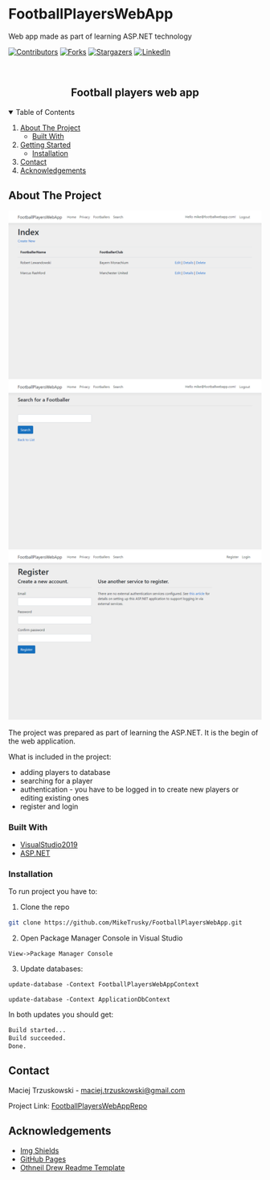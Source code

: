 # FootballPlayersWebApp
Web app made as part of learning ASP.NET technology

[![Contributors][contributors-shield]][contributors-url]
[![Forks][forks-shield]][forks-url]
[![Stargazers][stars-shield]][stars-url]
[![LinkedIn][linkedin-shield]][linkedin-url]

<!-- PROJECT LOGO -->
<br />
<p align="center">
  <h2 align="center">Football players web app</h2>

</p>

<!-- TABLE OF CONTENTS -->
<details open="open">
  <summary>Table of Contents</summary>
  <ol>
    <li>
      <a href="#about-the-project">About The Project</a>
      <ul>
        <li><a href="#built-with">Built With</a></li>
      </ul>
    </li>
    <li>
      <a href="#getting-started">Getting Started</a>
      <ul>
        <li><a href="#installation">Installation</a></li>
      </ul>
    </li>
    <li><a href="#contact">Contact</a></li>
    <li><a href="#acknowledgements">Acknowledgements</a></li>
  </ol>
</details>

<!-- ABOUT THE PROJECT -->
## About The Project

[![Football Players Web App screen][product-screenshot]](https://github.com/MikeTrusky/FootballPlayersWebApp)
[![Football Players Web App screen][product-screenshot-2]](https://github.com/MikeTrusky/FootballPlayersWebApp)
[![Football Players Web App screen][product-screenshot-3]](https://github.com/MikeTrusky/FootballPlayersWebApp)

The project was prepared as part of learning the ASP.NET. It is the begin of the web application.

What is included in the project:
* adding players to database
* searching for a player
* authentication - you have to be logged in to create new players or editing existing ones
* register and login

### Built With

* [VisualStudio2019](https://visualstudio.microsoft.com/pl/downloads/)
* [ASP.NET](https://dotnet.microsoft.com/apps/aspnet)

### Installation

To run project you have to: 
1. Clone the repo
  ```sh
  git clone https://github.com/MikeTrusky/FootballPlayersWebApp.git
  ```
2. Open Package Manager Console in Visual Studio
```
View->Package Manager Console
```
3. Update databases:
```First database
update-database -Context FootballPlayersWebAppContext
```
```Second database
update-database -Context ApplicationDbContext
```
In both updates you should get:
```
Build started...
Build succeeded.
Done.
```

<!-- CONTACT -->
## Contact

Maciej Trzuskowski - maciej.trzuskowski@gmail.com

Project Link: [FootballPlayersWebAppRepo](https://github.com/MikeTrusky/FootballPlayersWebApp)

<!-- ACKNOWLEDGEMENTS -->
## Acknowledgements
* [Img Shields](https://shields.io)
* [GitHub Pages](https://pages.github.com)
* [Othneil Drew Readme Template](https://github.com/othneildrew/Best-README-Template)

<!-- MARKDOWN LINKS & IMAGES -->
<!-- https://www.markdownguide.org/basic-syntax/#reference-style-links -->
[contributors-shield]: https://img.shields.io/github/contributors/MikeTrusky/FootballPlayersWebApp.svg?style=for-the-badge
[contributors-url]: https://github.com/MikeTrusky/FootballPlayersWebApp/graphs/contributors
[forks-shield]: https://img.shields.io/github/forks/MikeTrusky/FootballPlayersWebApp.svg?style=for-the-badge
[forks-url]: https://github.com/MikeTrusky/FootballPlayersWebApp/network/members
[stars-shield]: https://img.shields.io/github/stars/MikeTrusky/FootballPlayersWebApp.svg?style=for-the-badge
[stars-url]: https://github.com/MikeTrusky/FootballPlayersWebApp/stargazers
[issues-shield]: https://img.shields.io/github/issues/MikeTrusky/FootballPlayersWebApp.svg?style=for-the-badge
[issues-url]: https://github.com/MikeTrusky/FootballPlayersWebApp/issues
[license-shield]: https://img.shields.io/github/license/MikeTrusky/FootballPlayersWebApp.svg?style=for-the-badge
[license-url]: https://github.com/MikeTrusky/FootballPlayersWebApp/blob/master/LICENSE.txt
[linkedin-shield]: https://img.shields.io/badge/-LinkedIn-black.svg?style=for-the-badge&logo=linkedin&colorB=555
[linkedin-url]: https://www.linkedin.com/in/maciej-trzuskowski-245b78202/
[product-screenshot]: Screens/FootballersList.png
[product-screenshot-2]: Screens/Searching.png
[product-screenshot-3]: Screens/Register.png
